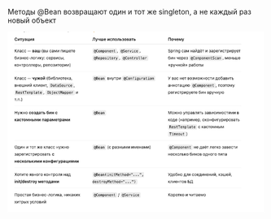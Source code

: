 Методы @Bean возвращают один и тот же singleton, а не каждый раз новый объект

![img.png](../images/img.png)
